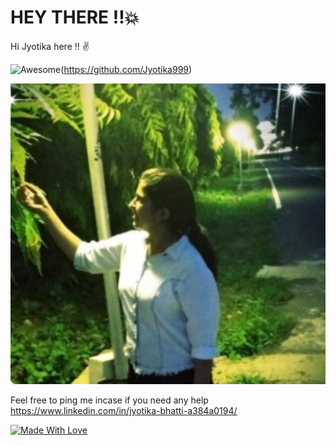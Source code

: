 # HEY THERE !!:boom:

Hi Jyotika here !! :v:


![Awesome](https://cdn.rawgit.com/sindresorhus/awesome/d7305f38d29fed78fa85652e3a63e154dd8e8829/media/badge.svg)(https://github.com/Jyotika999)


<img src="https://github.com/Jyotika999/Jyotika999/blob/master/pic/my.png" />

Feel free to ping me incase if you need any help https://www.linkedin.com/in/jyotika-bhatti-a384a0194/





[![Made With Love](https://img.shields.io/badge/Made%20With-Love-orange.svg)](https://github.com/Jyotika999)